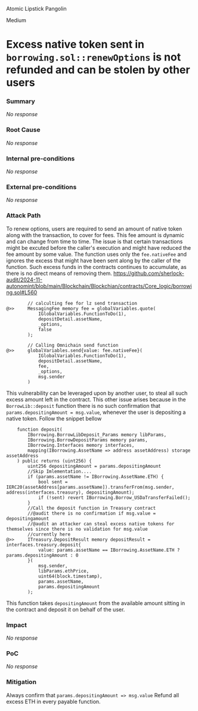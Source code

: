 Atomic Lipstick Pangolin

Medium

# Excess native token sent in `borrowing.sol::renewOptions` is not refunded and can be stolen by other users

### Summary

_No response_

### Root Cause

_No response_

### Internal pre-conditions

_No response_

### External pre-conditions

_No response_

### Attack Path

To renew options, users are required to send an amount of native token along with the transaction, to cover for fees. This fee amount is dynamic and can change from time to time. The issue is that certain transactions might be excuted before the caller's execution and might have reduced the fee amount by some value. The function uses only the `fee.nativeFee` and ignores the excess that might have been sent along by the caller of the function. Such excess funds in the contracts continues to accumulate, as there is no direct means of removing them.
https://github.com/sherlock-audit/2024-11-autonomint/blob/main/Blockchain/Blockchian/contracts/Core_logic/borrowing.sol#L560
```solidity
        // calculting fee for lz send transaction
@>>     MessagingFee memory fee = globalVariables.quote(
            IGlobalVariables.FunctionToDo(1),
            depositDetail.assetName,
            _options,
            false
        );

        // Calling Omnichain send function
@>>     globalVariables.send{value: fee.nativeFee}(
            IGlobalVariables.FunctionToDo(1),
            depositDetail.assetName,
            fee,
            _options,
            msg.sender
        )
```
This vulnerability can be leveraged upon by another user, to steal all such excess amount left in the contract.  This other issue arises because in the `BorrowLib::deposit` function there is no such confirmation that `params.depositingAmount = msg.value`, whenever the user is depositing a native token. Follow the snippet bellow
```solidity
    function deposit(
        IBorrowing.BorrowLibDeposit_Params memory libParams,
        IBorrowing.BorrowDepositParams memory params,
        IBorrowing.Interfaces memory interfaces,
        mapping(IBorrowing.AssetName => address assetAddress) storage assetAddress
    ) public returns (uint256) {
        uint256 depositingAmount = params.depositingAmount
        //Skip Imlementation....
        if (params.assetName != IBorrowing.AssetName.ETH) {
            bool sent = IERC20(assetAddress[params.assetName]).transferFrom(msg.sender, address(interfaces.treasury), depositingAmount);
            if (!sent) revert IBorrowing.Borrow_USDaTransferFailed();
        }
        //Call the deposit function in Treasury contract
        //@audit there is no confirmation if msg.value = depositingamount
        //@audit an attacker can steal excess native tokens for themselves since there is no validation for msg.value
        //currently here
@>>     ITreasury.DepositResult memory depositResult = interfaces.treasury.deposit{
            value: params.assetName == IBorrowing.AssetName.ETH ? params.depositingAmount : 0
        }(
            msg.sender,
            libParams.ethPrice,
            uint64(block.timestamp),
            params.assetName,
            params.depositingAmount
        );
```
This function takes `depositingAmount` from the available amount sitting in the contract and deposit it on behalf of the user. 

### Impact

_No response_

### PoC

_No response_

### Mitigation

Always confirm that `params.depositingAmount => msg.value`
Refund all excess ETH in every payable function.